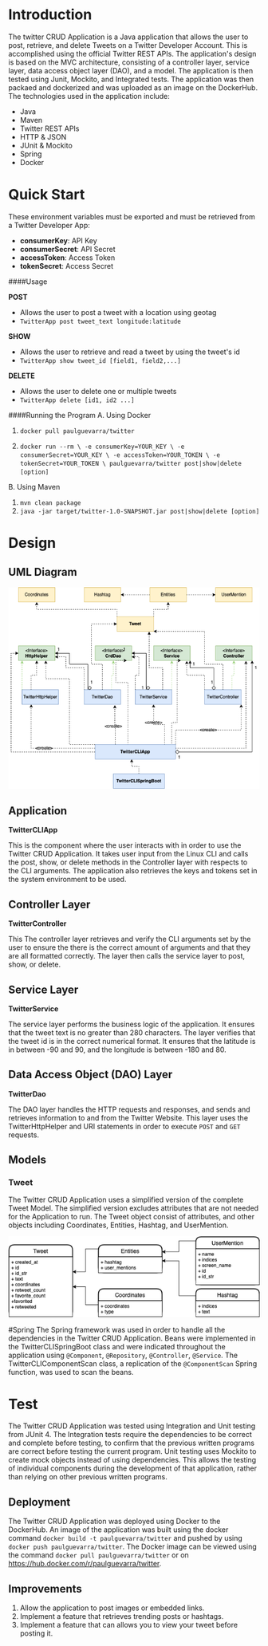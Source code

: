 # Introduction
The twitter CRUD Application is a Java application that allows the user to post, retrieve, and delete Tweets on a Twitter Developer Account. This is accomplished using the official Twitter REST APIs. The application's design is based on the MVC architecture, consisting of a controller layer, service layer, data access object layer (DAO), and a model. The application is then tested using Junit, Mockito, and Integrated tests. The application was then packaed and dockerized and was uploaded as an image on the DockerHub. The technologies used in the application include:

- Java
- Maven
- Twitter REST APIs
- HTTP & JSON
- JUnit & Mockito
- Spring 
- Docker

# Quick Start
These environment variables must be exported and must be retrieved from a Twitter Developer App:
- **consumerKey**: API Key
- **consumerSecret**: API Secret
- **accessToken**: Access Token
- **tokenSecret**: Access Secret

####Usage

**POST**
- Allows the user to post a tweet with a location using geotag
- `TwitterApp post tweet_text longitude:latitude`

**SHOW**
- Allows the user to retrieve and  read a tweet by using the tweet's id
- `TwitterApp show tweet_id [field1, field2,...]`

**DELETE**
- Allows the user to delete one or multiple tweets
- `TwitterApp delete [id1, id2 ...]` 

####Running the Program
A. Using Docker

1. `docker pull paulguevarra/twitter`

2. `docker run --rm \
   -e consumerKey=YOUR_KEY \
   -e consumerSecret=YOUR_KEY \
   -e accessToken=YOUR_TOKEN \
   -e tokenSecret=YOUR_TOKEN \
    paulguevarra/twitter post|show|delete [option]`

B. Using Maven

1. `mvn clean package`
2. `java -jar target/twitter-1.0-SNAPSHOT.jar post|show|delete [option]`
# Design

## UML Diagram
![UML_diagram](./assets/UML_diagram.png)
## Application
**TwitterCLIApp**

This is the component where the user interacts with in order to use the Twitter CRUD Application. It takes user input from the Linux CLI and calls the post, show, or delete methods in the Controller layer with respects to the CLI arguments. The application also retrieves the keys and tokens set in the system environment to be used.
## Controller Layer
**TwitterController**

This The controller layer retrieves and verify the CLI arguments set by the user to ensure the there is the correct amount of arguments and that they are all formatted correctly. The layer then calls the service layer to post, show, or delete.
## Service Layer
**TwitterService**

The service layer performs the business logic of the application. It ensures that the tweet text is no greater than 280 characters. The layer verifies that the tweet id is in the correct numerical format. It ensures that the latitude is in between -90 and 90, and the longitude is between -180 and 80.
## Data Access Object (DAO) Layer
**TwitterDao**

The DAO layer handles the HTTP requests and responses, and sends and retrieves information to and from the Twitter Website. This layer uses the TwitterHttpHelper and URI statements in order to execute `POST` and `GET` requests. 
## Models

### Tweet

The Twitter CRUD Application uses a simplified version of the complete Tweet Model. The simplified version excludes attributes that are not needed for the Application to run. The Tweet object consist of attributes, and other objects including Coordinates, Entities, Hashtag, and UserMention.

![ER_diagram](./assets/ER_diagram.png)

#Spring
The Spring framework was used in order to handle all the dependencies in the Twitter CRUD Application. Beans were implemented in the TwitterCLISpringBoot class and were indicated throughout the application using `@Component`, `@Repository`, `@Controller`, `@Service`. The TwitterCLIComponentScan class, a replication of the `@ComponentScan` Spring function, was used to scan the beans. 
# Test
The Twitter CRUD Application was tested using Integration and Unit testing from JUnit 4. The Integration tests require the dependencies to be correct and complete before testing, to confirm that the previous written programs are correct before testing the current program. Unit testing uses Mockito to create mock objects instead of using dependencies. This allows the testing of individual components during the development of that application, rather than relying on other previous written programs. 
## Deployment
The Twitter CRUD Application was deployed using Docker to the DockerHub. An image of the application was built using the docker command `docker build -t paulguevarra/twitter` and pushed by using `docker push paulguevarra/twitter`. The Docker image can be viewed using the command `docker pull paulguevarra/twitter` or on https://hub.docker.com/r/paulguevarra/twitter. 
## Improvements
1. Allow the application to post images or embedded links. 
2. Implement a feature that retrieves trending posts or hashtags. 
3. Implement a feature that can allows you to view your tweet before posting it. 
